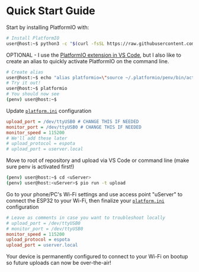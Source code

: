 # Quick Start Guide

Start by installing PlatformIO with:

```sh 
# Install PlatformIO
user@host:~$ python3 -c "$(curl -fsSL https://raw.githubusercontent.com/platformio/platformio/master/scripts/get-platformio.py)"
```

OPTIONAL - I use the <a href="https://platformio.org/platformio-ide">PlatformIO extension in VS Code</a>, but I also like to create an alias to quickly activate PlatformIO on the command line.

```sh 
# Create alias
user@host:~$ echo "alias platformio=\"source ~/.platformio/penv/bin/activate\"" >> ~/.bashrc && source ~/.bashrc
# Try it out!
user@host:~$ platformio
# You should now see
(penv) user@host:~$
```

Update [`platform.ini`](platform.ini) configuration

```ini 
upload_port = /dev/ttyUSB0 # CHANGE THIS IF NEEDED
monitor_port = /dev/ttyUSB0 # CHANGE THIS IF NEEDED
monitor_speed = 115200
# We'll add these later
# upload_protocol = espota 
# upload_port = userver.local
```

Move to root of repository and upload via VS Code or command line (make sure penv is activated first!)

```sh
(penv) user@host:~$ cd <uServer>
(penv) user@host:<uServer>$ pio run -t upload
```

Go to your phone/PC's Wi-Fi settings and use access point "uServer" to connect the ESP32 to your Wi-Fi, then finalize your [`platform.ini`](platform.ini) configuration

```ini
# Leave as comments in case you want to troubleshoot locally
# upload_port = /dev/ttyUSB0
# monitor_port = /dev/ttyUSB0
monitor_speed = 115200
upload_protocol = espota
upload_port = userver.local
```

Your device is permanently configured to connect to your Wi-Fi on bootup so future uploads can now be over-the-air!
